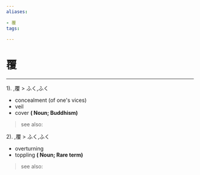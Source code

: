 ```yaml
---
aliases:
    
- 覆
tags:
    
---
```


# 覆
---
1).
,覆 > ふく,ふく

- concealment (of one's vices)
- veil
- cover
**( Noun; Buddhism)**
> see also: 
            
2).
,覆 > ふく,ふく

- overturning
- toppling
**( Noun; Rare term)**
> see also: 
            